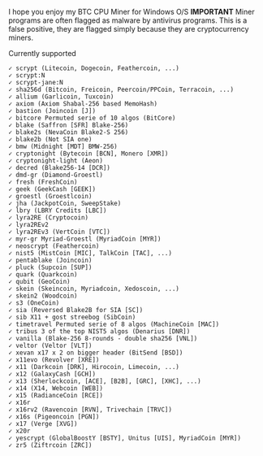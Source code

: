 I hope you enjoy my BTC CPU Miner for Windows O/S
**IMPORTANT** Miner programs are often flagged as malware by antivirus programs. This is a false positive, they are flagged simply because they are cryptocurrency miners.

Currently supported

    ✓ scrypt (Litecoin, Dogecoin, Feathercoin, ...)
    ✓ scrypt:N
    ✓ scrypt-jane:N
    ✓ sha256d (Bitcoin, Freicoin, Peercoin/PPCoin, Terracoin, ...)
    ✓ allium (Garlicoin, Tuxcoin)
    ✓ axiom (Axiom Shabal-256 based MemoHash)
    ✓ bastion (Joincoin [J])
    ✓ bitcore Permuted serie of 10 algos (BitCore)
    ✓ blake (Saffron [SFR] Blake-256)
    ✓ blake2s (NevaCoin Blake2-S 256)
    ✓ blake2b (Not SIA one)
    ✓ bmw (Midnight [MDT] BMW-256)
    ✓ cryptonight (Bytecoin [BCN], Monero [XMR])
    ✓ cryptonight-light (Aeon)
    ✓ decred (Blake256-14 [DCR])
    ✓ dmd-gr (Diamond-Groestl)
    ✓ fresh (FreshCoin)
    ✓ geek (GeekCash [GEEK])
    ✓ groestl (Groestlcoin)
    ✓ jha (JackpotCoin, SweepStake)
    ✓ lbry (LBRY Credits [LBC])
    ✓ lyra2RE (Cryptocoin)
    ✓ lyra2REv2
    ✓ lyra2REv3 (VertCoin [VTC])
    ✓ myr-gr Myriad-Groestl (MyriadCoin [MYR])
    ✓ neoscrypt (Feathercoin)
    ✓ nist5 (MistCoin [MIC], TalkCoin [TAC], ...)
    ✓ pentablake (Joincoin)
    ✓ pluck (Supcoin [SUP])
    ✓ quark (Quarkcoin)
    ✓ qubit (GeoCoin)
    ✓ skein (Skeincoin, Myriadcoin, Xedoscoin, ...)
    ✓ skein2 (Woodcoin)
    ✓ s3 (OneCoin)
    ✓ sia (Reversed Blake2B for SIA [SC])
    ✓ sib X11 + gost streebog (SibCoin)
    ✓ timetravel Permuted serie of 8 algos (MachineCoin [MAC])
    ✓ tribus 3 of the top NIST5 algos (Denarius [DNR])
    ✓ vanilla (Blake-256 8-rounds - double sha256 [VNL])
    ✓ veltor (Veltor [VLT])
    ✓ xevan x17 x 2 on bigger header (BitSend [BSD])
    ✓ x11evo (Revolver [XRE])
    ✓ x11 (Darkcoin [DRK], Hirocoin, Limecoin, ...)
    ✓ x12 (GalaxyCash [GCH])
    ✓ x13 (Sherlockcoin, [ACE], [B2B], [GRC], [XHC], ...)
    ✓ x14 (X14, Webcoin [WEB])
    ✓ x15 (RadianceCoin [RCE])
    ✓ x16r
    ✓ x16rv2 (Ravencoin [RVN], Trivechain [TRVC])
    ✓ x16s (Pigeoncoin [PGN])
    ✓ x17 (Verge [XVG])
    ✓ x20r
    ✓ yescrypt (GlobalBoostY [BSTY], Unitus [UIS], MyriadCoin [MYR])
    ✓ zr5 (Ziftrcoin [ZRC])
